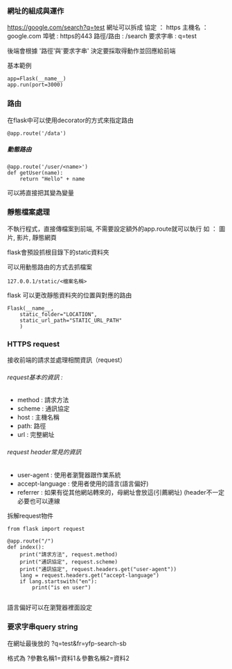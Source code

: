 ### 網址的組成與運作

https://google.com/search?q=test
網址可以拆成
協定 ： https
主機名 ： google.com
埠號 : https的443
路徑/路由 : /search
要求字串 : q=test

後端會根據 '路徑'與'要求字串' 決定要採取得動作並回應給前端

基本範例
```
app=Flask(__name__)
app.run(port=3000)
```
### 路由

在flask中可以使用decorator的方式來指定路由
```
@app.route('/data')
```


##### 動態路由
```
@app.route('/user/<name>')
def getUser(name):
	return "Hello" + name
```

可以將直接把其變為變量


### 靜態檔案處理

不執行程式，直接傳檔案到前端, 不需要設定額外的app.route就可以執行
如 ： 圖片, 影片, 靜態網頁

flask會預設抓根目錄下的static資料夾

可以用動態路由的方式去抓檔案
```
127.0.0.1/static/<檔案名稱>
```

flask 可以更改靜態資料夾的位置與對應的路由
```
Flask(__name__, 
	static_folder="LOCATION",
	static_url_path="STATIC_URL_PATH"
	)
```



### HTTPS request

接收前端的請求並處理相關資訊（request）
###### request基本的資訊 :
- method : 請求方法
- scheme : 通訊協定
- host : 主機名稱
- path: 路徑
- url : 完整網址
###### request header常見的資訊
- user-agent : 使用者瀏覽器跟作業系統
- accept-language : 使用者使用的語言(語言偏好)
- referrer : 如果有從其他網站轉來的，母網址會放這(引薦網址)
(header不一定必要也可以連線

拆解request物件
```
from flask import request

@app.route("/")
def index():
	print("請求方法", request.method)
	print("通訊協定", request.scheme)
	print("通訊協定", request.headers.get("user-agent"))
	lang = request.headers.get("accept-language")
	if lang.startswith("en"):
		print("is en user")
	
```

語言偏好可以在瀏覽器裡面設定

### 要求字串query string

在網址最後放的
?q=test&fr=yfp-search-sb

格式為
?參數名稱1=資料1＆參數名稱2=資料2



